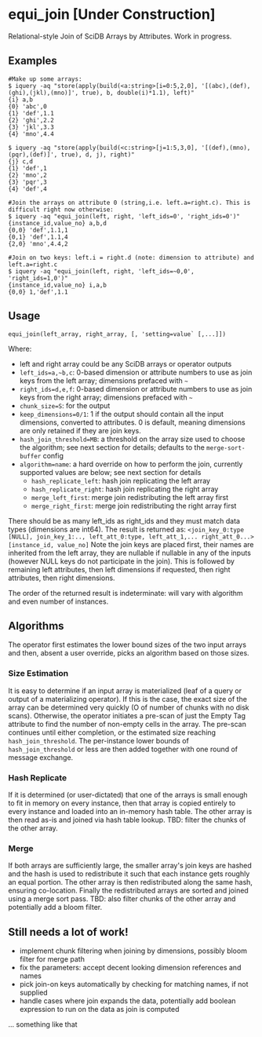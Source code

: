 # equi_join [Under Construction]
Relational-style Join of SciDB Arrays by Attributes. Work in progress.

## Examples
```
#Make up some arrays:
$ iquery -aq "store(apply(build(<a:string>[i=0:5,2,0], '[(abc),(def),(ghi),(jkl),(mno)]', true), b, double(i)*1.1), left)"
{i} a,b
{0} 'abc',0
{1} 'def',1.1
{2} 'ghi',2.2
{3} 'jkl',3.3
{4} 'mno',4.4

$ iquery -aq "store(apply(build(<c:string>[j=1:5,3,0], '[(def),(mno),(pqr),(def)]', true), d, j), right)"
{j} c,d
{1} 'def',1
{2} 'mno',2
{3} 'pqr',3
{4} 'def',4

#Join the arrays on attribute 0 (string,i.e. left.a=right.c). This is difficult right now otherwise:
$ iquery -aq "equi_join(left, right, 'left_ids=0', 'right_ids=0')"
{instance_id,value_no} a,b,d
{0,0} 'def',1.1,1
{0,1} 'def',1.1,4
{2,0} 'mno',4.4,2

#Join on two keys: left.i = right.d (note: dimension to attribute) and left.a=right.c
$ iquery -aq "equi_join(left, right, 'left_ids=~0,0', 'right_ids=1,0')"
{instance_id,value_no} i,a,b
{0,0} 1,'def',1.1
```

## Usage
```
equi_join(left_array, right_array, [, 'setting=value` [,...]])
```
Where:
* left and right array could be any SciDB arrays or operator outputs
* `left_ids=a,~b,c`: 0-based dimension or attribute numbers to use as join keys from the left array; dimensions prefaced with `~`
* `right_ids=d,e,f`: 0-based dimension or attribute numbers to use as join keys from the right array; dimensions prefaced with `~`
* `chunk_size=S`: for the output
* `keep_dimensions=0/1`: 1 if the output should contain all the input dimensions, converted to attributes. 0 is default, meaning dimensions are only retained if they are join keys.
* `hash_join_threshold=MB`: a threshold on the array size used to choose the algorithm; see next section for details; defaults to the `merge-sort-buffer` config
* `algorithm=name`: a hard override on how to perform the join, currently supported values are below; see next section for details
  * `hash_replicate_left`: hash join replicating the left array
  * `hash_replicate_right`: hash join replicating the right array
  * `merge_left_first`: merge join redistributing the left array first
  * `merge_right_first`: merge join redistributing the right array first
 
There should be as many left_ids as right_ids and they must match data types (dimensions are int64). The result is returned as:
`<join_key_0:type [NULL], join_key_1:.., left_att_0:type, left_att_1,... right_att_0...> [instance_id, value_no]`
Note the join keys are placed first, their names are inherited from the left array, they are nullable if nullable in any of the inputs (however NULL keys do not participate in the join). This is followed by remaining left attributes, then left dimensions if requested, then right attributes, then right dimensions.

The order of the returned result is indeterminate: will vary with algorithm and even number of instances.

## Algorithms
The operator first estimates the lower bound sizes of the two input arrays and then, absent a user override, picks an algorithm based on those sizes.

### Size Estimation
It is easy to determine if an input array is materialized (leaf of a query or output of a materializing operator). If this is the case, the exact size of the array can be determined very quickly (O of number of chunks with no disk scans). Otherwise, the operator initiates a pre-scan of just the Empty Tag attribute to find the number of non-empty cells in the array. The pre-scan continues until either completion, or the estimated size reaching `hash_join_threshold`. The per-instance lower bounds of `hash_join_threshold` or less are then added together with one round of message exchange.

### Hash Replicate
If it is determined (or user-dictated) that one of the arrays is small enough to fit in memory on every instance, then that array is copied entirely to every instance and loaded into an in-memory hash table. The other array is then read as-is and joined via hash table lookup. TBD: filter the chunks of the other array.

### Merge
If both arrays are sufficiently large, the smaller array's join keys are hashed and the hash is used to redistribute it such that each instance gets roughly an equal portion. The other array is then redistributed along the same hash, ensuring co-location. Finally the redistributed arrays are sorted and joined using a merge sort pass. TBD: also filter chunks of the other array and potentially add a bloom filter.

## Still needs a lot of work!
 * implement chunk filtering when joining by dimensions, possibly bloom filter for merge path
 * fix the parameters: accept decent looking dimension references and names
 * pick join-on keys automatically by checking for matching names, if not supplied
 * handle cases where join expands the data, potentially add boolean expression to run on the data as join is computed

... something like that
